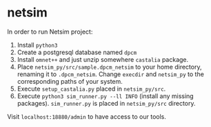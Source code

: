 # netsim

In order to run Netsim project:

1. Install `python3`
2. Create a postgresql database named `dpcm`
3. Install `omnet++` and just unzip somewhere `castalia` package. 
4. Place `netsim_py/src/sample.dpcm_netsim` to your home directory, renaming it to `.dpcm_netsim`. Change `execdir` and `netsim_py` to the corresponding paths of your system.
6. Execute `setup_castalia.py` placed in `netsim_py/src`.  
7. Execute `python3 sim_runner.py --ll INFO` (install any missing packages). `sim_runner.py` is placed in `netsim_py/src` directory.

Visit `localhost:18880/admin` to have access to our tools.
